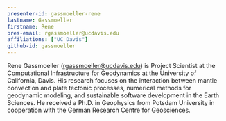 ```yaml
---
presenter-id: gassmoeller-rene
lastname: Gassmoeller
firstname: Rene
pres-email: rgassmoeller@ucdavis.edu
affiliations: ["UC Davis"]
github-id: gassmoeller
---
```

Rene Gassmoeller (<rgassmoeller@ucdavis.edu>) is Project Scientist at
the Computational Infrastructure for Geodynamics at the University of
California, Davis. His research focuses on the interaction between
mantle convection and plate tectonic processes, numerical methods for
geodynamic modeling, and sustainable software development in the Earth
Sciences. He received a Ph.D. in Geophysics from Potsdam University in
cooperation with the German Research Centre for Geosciences.

